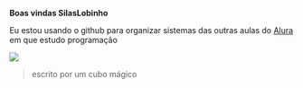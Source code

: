 **Boas vindas SilasLobinho**

Eu estou usando o github para organizar sistemas das outras aulas do [Alura](https://www.alura.com.br) em que estudo programação

![](https://media1.tenor.com/m/6MX3RuIyWd0AAAAd/anime-laughhard.gif)
>escrito por um cubo mágico
